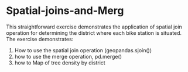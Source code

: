 # Spatial-joins-and-Merg
This straightforward exercise demonstrates the application of spatial join operation for determining the district where each bike station is situated.
The exercise demonstrates:
1. How to use the spatial join operation (geopandas.sjoin())
2. how to use the  merge operation, pd.merge()
3. how to Map of tree density by district


